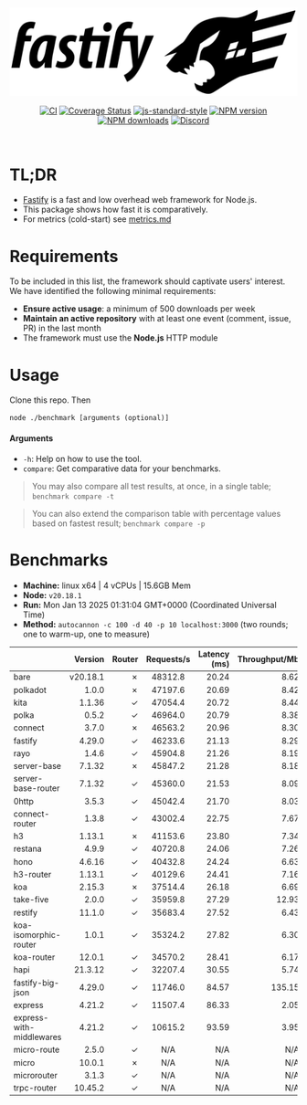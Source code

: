 <div align="center">
  <img src="https://github.com/fastify/graphics/raw/HEAD/fastify-landscape-outlined.svg" width="650" height="auto"/>
</div>

<div align="center">

[![CI](https://github.com/fastify/fastify/workflows/ci/badge.svg)](https://github.com/fastify/fastify/actions/workflows/ci.yml)
[![Coverage Status](https://coveralls.io/repos/github/fastify/fastify/badge.svg?branch=master)](https://coveralls.io/github/fastify/fastify?branch=master)
[![js-standard-style](https://img.shields.io/badge/code%20style-standard-brightgreen.svg?style=flat)](http://standardjs.com/)
[![NPM version](https://img.shields.io/npm/v/fastify.svg?style=flat)](https://www.npmjs.com/package/fastify)
[![NPM downloads](https://img.shields.io/npm/dm/fastify.svg?style=flat)](https://www.npmjs.com/package/fastify) [![Discord](https://img.shields.io/discord/725613461949906985)](https://discord.gg/fastify)

</div>
<br />

# TL;DR

* [Fastify](https://github.com/fastify/fastify) is a fast and low overhead web framework for Node.js.
* This package shows how fast it is comparatively.
* For metrics (cold-start) see [metrics.md](./METRICS.md)

# Requirements

To be included in this list, the framework should captivate users' interest. We have identified the following minimal requirements:
- **Ensure active usage**: a minimum of 500 downloads per week
- **Maintain an active repository** with at least one event (comment, issue, PR) in the last month
- The framework must use the **Node.js** HTTP module

# Usage

Clone this repo. Then 

```
node ./benchmark [arguments (optional)]
```

#### Arguments

* `-h`: Help on how to use the tool.
* `compare`: Get comparative data for your benchmarks.

> You may also compare all test results, at once, in a single table; `benchmark compare -t`

> You can also extend the comparison table with percentage values based on fastest result; `benchmark compare -p`
# Benchmarks

* __Machine:__ linux x64 | 4 vCPUs | 15.6GB Mem
* __Node:__ `v20.18.1`
* __Run:__ Mon Jan 13 2025 01:31:04 GMT+0000 (Coordinated Universal Time)
* __Method:__ `autocannon -c 100 -d 40 -p 10 localhost:3000` (two rounds; one to warm-up, one to measure)

|                          | Version  | Router | Requests/s | Latency (ms) | Throughput/Mb |
| :--                      | --:      | --:    | :-:        | --:          | --:           |
| bare                     | v20.18.1 | ✗      | 48312.8    | 20.24        | 8.62          |
| polkadot                 | 1.0.0    | ✗      | 47197.6    | 20.69        | 8.42          |
| kita                     | 1.1.36   | ✓      | 47054.4    | 20.72        | 8.44          |
| polka                    | 0.5.2    | ✓      | 46964.0    | 20.79        | 8.38          |
| connect                  | 3.7.0    | ✗      | 46563.2    | 20.96        | 8.30          |
| fastify                  | 4.29.0   | ✓      | 46233.6    | 21.13        | 8.29          |
| rayo                     | 1.4.6    | ✓      | 45904.8    | 21.26        | 8.19          |
| server-base              | 7.1.32   | ✗      | 45847.2    | 21.28        | 8.18          |
| server-base-router       | 7.1.32   | ✓      | 45360.0    | 21.53        | 8.09          |
| 0http                    | 3.5.3    | ✓      | 45042.4    | 21.70        | 8.03          |
| connect-router           | 1.3.8    | ✓      | 43002.4    | 22.75        | 7.67          |
| h3                       | 1.13.1   | ✗      | 41153.6    | 23.80        | 7.34          |
| restana                  | 4.9.9    | ✓      | 40720.8    | 24.06        | 7.26          |
| hono                     | 4.6.16   | ✓      | 40432.8    | 24.24        | 6.63          |
| h3-router                | 1.13.1   | ✓      | 40129.6    | 24.41        | 7.16          |
| koa                      | 2.15.3   | ✗      | 37514.4    | 26.18        | 6.69          |
| take-five                | 2.0.0    | ✓      | 35959.8    | 27.29        | 12.93         |
| restify                  | 11.1.0   | ✓      | 35683.4    | 27.52        | 6.43          |
| koa-isomorphic-router    | 1.0.1    | ✓      | 35324.2    | 27.82        | 6.30          |
| koa-router               | 12.0.1   | ✓      | 34570.2    | 28.41        | 6.17          |
| hapi                     | 21.3.12  | ✓      | 32207.4    | 30.55        | 5.74          |
| fastify-big-json         | 4.29.0   | ✓      | 11746.0    | 84.57        | 135.15        |
| express                  | 4.21.2   | ✓      | 11507.4    | 86.33        | 2.05          |
| express-with-middlewares | 4.21.2   | ✓      | 10615.2    | 93.59        | 3.95          |
| micro-route              | 2.5.0    | ✓      | N/A        | N/A          | N/A           |
| micro                    | 10.0.1   | ✗      | N/A        | N/A          | N/A           |
| microrouter              | 3.1.3    | ✓      | N/A        | N/A          | N/A           |
| trpc-router              | 10.45.2  | ✓      | N/A        | N/A          | N/A           |
